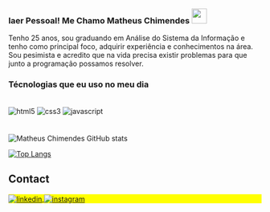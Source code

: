 

### Iaer Pessoal! Me Chamo Matheus Chimendes <img src="https://raw.githubusercontent.com/kaueMarques/kaueMarques/master/hi.gif" height="30px">

Tenho 25 anos, sou graduando em Análise do Sistema da Informação e tenho como principal foco, adquirir experiência e conhecimentos na área. Sou pesimista e acredito que na vida precisa existir problemas para que junto a programação possamos resolver. 

### Técnologias que eu uso no meu dia

<div style="display: inline_block"><br/>
    <img align="center" alt="html5" src="https://img.shields.io/badge/HTML5-E34F26?style=for-the-badge&logo=html5&logoColor=white">
    <img align="center" alt="css3" src="https://img.shields.io/badge/CSS3-1572B6?style=for-the-badge&logo=css3&logoColor=white">
    <img align="center" alt="javascript" src="https://img.shields.io/badge/JavaScript-323330?style=for-the-badge&logo=javascript&logoColor=F7DF1E">
    <!--
    <img align="center" alt="nodejs" src="https://img.shields.io/badge/Node.js-43853D?style=for-the-badge&logo=node.js&logoColor=white"> 
    <img align="center" alt="vuejs" src="https://img.shields.io/badge/Vue.js-35495E?style=for-the-badge&logo=vue.js&logoColor=4FC08D">
    <img align="center" alt="react" src="https://img.shields.io/badge/React-20232A?style=for-the-badge&logo=react&logoColor=61DAFB">-->
</div><br/>

####

![Matheus Chimendes GitHub stats](https://github-readme-stats.vercel.app/api?username=matheuschimendes&show_icons=true&theme=dark)

[![Top Langs](https://github-readme-stats.vercel.app/api/top-langs/?username=matheuschimendes&layout=compact)](https://github.com/anuraghazra/github-readme-stats)



## Contact

<p align="left" style="background:yellow">


<a href="https://www.linkedin.com/in/matheus-chimendes/" target="_blank">
  <img align="center" src="https://img.shields.io/badge/-matheuschimendes-05122A?style=flat&logo=linkedin" alt="linkedin"/>
</a>
<a href="https://instagram.com/matheuschiimendes" target="_blank">
 <img align="center" src="https://img.shields.io/badge/-matheuschimendes-05122A?style=flat&logo=instagram" alt="instagram"/>
</a>
</p>

<!--
 

